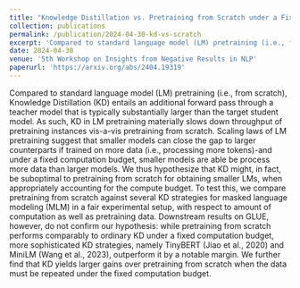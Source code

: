 ```yaml
---
title: "Knowledge Distillation vs. Pretraining from Scratch under a Fixed (Computation) Budget"
collection: publications
permalink: /publication/2024-04-30-kd-vs-scratch
excerpt: 'Compared to standard language model (LM) pretraining (i.e., from scratch), Knowledge Distillation (KD) entails an additional forward pass through a teacher model that is typically substantially larger than the target student model. As such, KD in LM pretraining materially slows down throughput of pretraining instances vis-a-vis pretraining from scratch. Scaling laws of LM pretraining suggest that smaller models can close the gap to larger counterparts if trained on more data (i.e., processing more tokens)-and under a fixed computation budget, smaller models are able be process more data than larger models. We thus hypothesize that KD might, in fact, be suboptimal to pretraining from scratch for obtaining smaller LMs, when appropriately accounting for the compute budget. [...]'
date: 2024-04-30
venue: '5th Workshop on Insights from Negative Results in NLP'
paperurl: 'https://arxiv.org/abs/2404.19319'
---
```


Compared to standard language model (LM) pretraining (i.e., from scratch), Knowledge Distillation (KD) entails an additional forward pass through a teacher model that is typically substantially larger than the target student model. As such, KD in LM pretraining materially slows down throughput of pretraining instances vis-a-vis pretraining from scratch. Scaling laws of LM pretraining suggest that smaller models can close the gap to larger counterparts if trained on more data (i.e., processing more tokens)-and under a fixed computation budget, smaller models are able be process more data than larger models. We thus hypothesize that KD might, in fact, be suboptimal to pretraining from scratch for obtaining smaller LMs, when appropriately accounting for the compute budget. To test this, we compare pretraining from scratch against several KD strategies for masked language modeling (MLM) in a fair experimental setup, with respect to amount of computation as well as pretraining data. Downstream results on GLUE, however, do not confirm our hypothesis: while pretraining from scratch performs comparably to ordinary KD under a fixed computation budget, more sophisticated KD strategies, namely TinyBERT (Jiao et al., 2020) and MiniLM (Wang et al., 2023), outperform it by a notable margin. We further find that KD yields larger gains over pretraining from scratch when the data must be repeated under the fixed computation budget.
